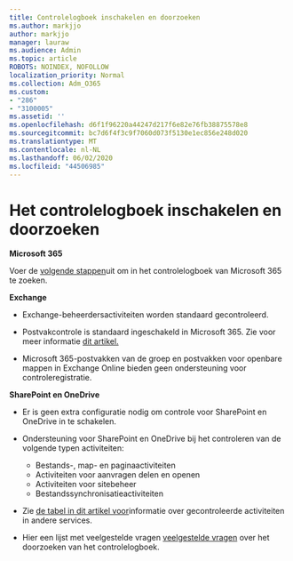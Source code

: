 ```yaml
---
title: Controlelogboek inschakelen en doorzoeken
ms.author: markjjo
author: markjjo
manager: lauraw
ms.audience: Admin
ms.topic: article
ROBOTS: NOINDEX, NOFOLLOW
localization_priority: Normal
ms.collection: Adm_O365
ms.custom:
- "286"
- "3100005"
ms.assetid: ''
ms.openlocfilehash: d6f1f96220a44247d217f6e82e76fb38875578e8
ms.sourcegitcommit: bc7d6f4f3c9f7060d073f5130e1ec856e248d020
ms.translationtype: MT
ms.contentlocale: nl-NL
ms.lasthandoff: 06/02/2020
ms.locfileid: "44506985"
---
```

# <a name="enable-and-search-the-audit-log"></a>Het controlelogboek inschakelen en doorzoeken

**Microsoft 365**

Voer de [volgende stappen](https://docs.microsoft.com/microsoft-365/compliance/search-the-audit-log-in-security-and-compliance#search-the-audit-log)uit om in het controlelogboek van Microsoft 365 te zoeken.

**Exchange**

- Exchange-beheerdersactiviteiten worden standaard gecontroleerd.

- Postvakcontrole is standaard ingeschakeld in Microsoft 365. Zie voor meer informatie [dit artikel.](https://docs.microsoft.com/microsoft-365/compliance/enable-mailbox-auditing)

- Microsoft 365-postvakken van de groep en postvakken voor openbare mappen in Exchange Online bieden geen ondersteuning voor controleregistratie.

**SharePoint en OneDrive**

- Er is geen extra configuratie nodig om controle voor SharePoint en OneDrive in te schakelen.

- Ondersteuning voor SharePoint en OneDrive bij het controleren van de volgende typen activiteiten:

    - Bestands-, map- en paginaactiviteiten
    - Activiteiten voor aanvragen delen en openen
    - Activiteiten voor sitebeheer
    - Bestandssynchronisatieactiviteiten

- Zie [de tabel in dit artikel voor](https://docs.microsoft.com/microsoft-365/compliance/search-the-audit-log-in-security-and-compliance#audited-activities)informatie over gecontroleerde activiteiten in andere services.

- Hier een lijst met veelgestelde vragen [veelgestelde vragen](https://docs.microsoft.com/microsoft-365/compliance/search-the-audit-log-in-security-and-compliance#frequently-asked-questions) over het doorzoeken van het controlelogboek.